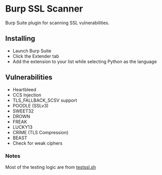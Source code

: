 # Burp SSL Scanner

Burp Suite plugin for scanning SSL vulnerabilities.

## Installing

- Launch Burp Suite
- Click the Extender tab
- Add the extension to your list while selecting Python as the language

## Vulnerabilities

- Heartbleed
- CCS Injection
- TLS_FALLBACK_SCSV support
- POODLE (SSLv3)
- SWEET32
- DROWN
- FREAK
- LUCKY13
- CRIME (TLS Compression)
- BEAST
- Check for weak ciphers

### Notes

Most of the testing logic are from [testssl.sh](https://testssl.sh)
